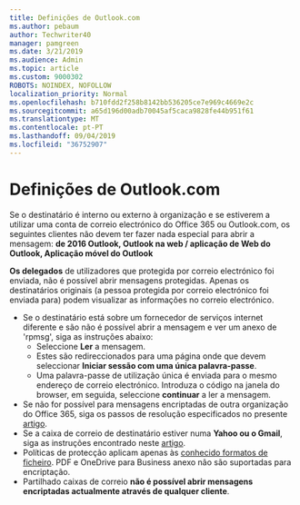 ```yaml
---
title: Definições de Outlook.com
ms.author: pebaum
author: Techwriter40
manager: pamgreen
ms.date: 3/21/2019
ms.audience: Admin
ms.topic: article
ms.custom: 9000302
ROBOTS: NOINDEX, NOFOLLOW
localization_priority: Normal
ms.openlocfilehash: b710fdd2f258b8142bb536205ce7e969c4669e2c
ms.sourcegitcommit: a65d196d00adb70045af5caca9828fe44b951f61
ms.translationtype: MT
ms.contentlocale: pt-PT
ms.lasthandoff: 09/04/2019
ms.locfileid: "36752907"
---
```

# <a name="settings-in-outlookcom"></a>Definições de Outlook.com

Se o destinatário é interno ou externo à organização e se estiverem a utilizar uma conta de correio electrónico do Office 365 ou Outlook.com, os seguintes clientes não devem ter fazer nada especial para abrir a mensagem: **de 2016 Outlook, Outlook na web / aplicação de Web do Outlook, Aplicação móvel do Outlook**

**Os delegados** de utilizadores que protegida por correio electrónico foi enviada, não é possível abrir mensagens protegidas. Apenas os destinatários originais (a pessoa protegida por correio electrónico foi enviada para) podem visualizar as informações no correio electrónico.

- Se o destinatário está sobre um fornecedor de serviços internet diferente e são&nbsp;não é possível abrir a mensagem e ver um anexo de 'rpmsg', siga as instruções abaixo:
    - Seleccione **Ler** a mensagem.
    - Estes são redireccionados para uma página onde que devem seleccionar **Iniciar sessão com uma única palavra-passe**.
    - Uma palavra-passe de utilização única é enviada para o mesmo endereço de correio electrónico. Introduza o código na janela do browser, em seguida, seleccione **continuar** a ler a mensagem.
- Se não for possível para mensagens encriptadas de outra organização do Office 365, siga os passos de resolução especificados no presente [artigo](https://support.office.com/article/known-issues-opening-irm-protected-emails-sent-from-users-in-other-office-365-organizations-0dec0593-a05d-4aa2-8445-9311ebab3164).
- Se a caixa de correio de destinatário estiver numa **Yahoo ou o Gmail**, siga as instruções</span> encontrado neste [artigo](https://support.office.com/article/how-do-i-open-a-protected-message-1157a286-8ecc-4b1e-ac43-2a608fbf3098).
- Políticas de protecção aplicam apenas às [conhecido formatos de ficheiro](https://docs.microsoft.com/azure/information-protection/rms-client/client-admin-guide-file-types). PDF e OneDrive para Business anexo não são suportadas para encriptação.
- Partilhado caixas de correio **não é possível abrir mensagens encriptadas actualmente através de qualquer cliente**. 
